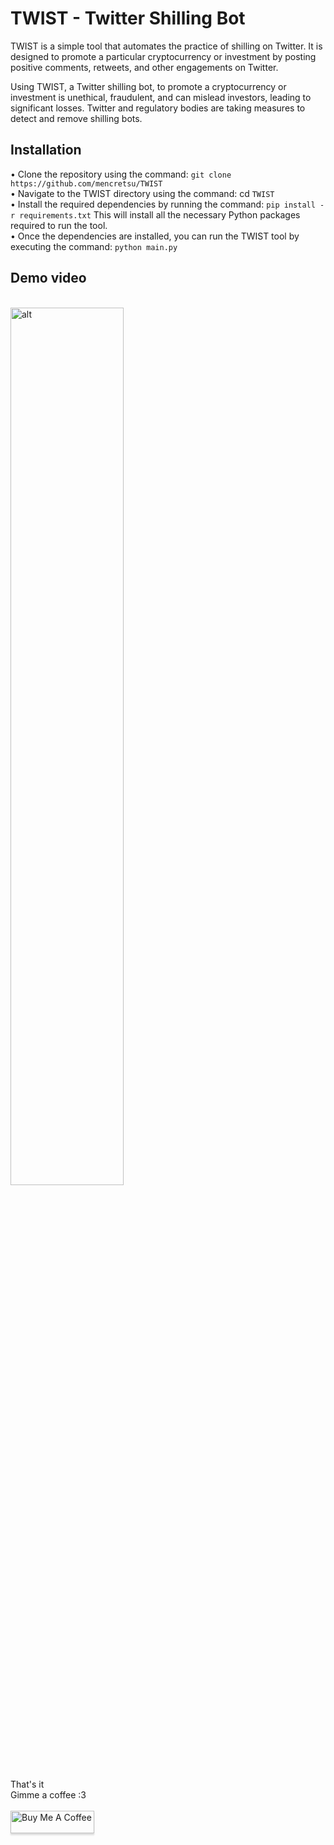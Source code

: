 TWIST - Twitter Shilling Bot
=============================

TWIST is a simple tool that automates the practice of shilling on Twitter. It is designed to promote a particular cryptocurrency or investment by posting positive comments, retweets, and other engagements on Twitter.

Using TWIST, a Twitter shilling bot, to promote a cryptocurrency or investment is unethical, fraudulent, and can mislead investors, leading to significant losses. Twitter and regulatory bodies are taking measures to detect and remove shilling bots.

Installation
----------
• Clone the repository using the command: ```git clone https://github.com/mencretsu/TWIST```<br>
• Navigate to the TWIST directory using the command: cd ```TWIST```<br>
• Install the required dependencies by running the command: ```pip install -r requirements.txt``` This will install all the necessary Python packages required to run the tool.<br>
• Once the dependencies are installed, you can run the TWIST tool by executing the command: ```python main.py```

Demo video
----------
<br>
<img src="https://telegra.ph/file/17734112ff3ed4c52fb05.gif" alt="alt" width="60%" height="60%">

That's it<br>Gimme a coffee :3<br><br>
<a href="https://www.buymeacoffee.com/mencretsu" target="_blank"><img src="https://www.buymeacoffee.com/assets/img/guidelines/download-assets-sm-1.svg" alt="Buy Me A Coffee" style="height: 36px !important;width: 134px !important;box-shadow: 0px 3px 2px 0px rgba(190, 190, 190, 0.5) !important;-webkit-box-shadow: 0px 3px 2px 0px rgba(190, 190, 190, 0.5) !important;" ></a>
